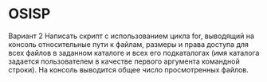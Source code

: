 # OSISP
Вариант 2
Написать скрипт с использованием цикла for, выводящий на консоль относительные пути к файлам, размеры и права доступа для всех файлов   в заданном каталоге и всех его подкаталогах (имя каталога задается пользователем в качестве первого аргумента командной строки). На консоль выводится общее число просмотренных файлов.
